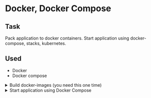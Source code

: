 # Docker, Docker Compose

## Task
Pack application to docker containers. Start application using docker-compose, stacks, kubernetes. 

## Used
- Docker
- Docker compose
    
<details>
  <summary>Build docker-images (you need this one time)</summary>

## Command to build backend docker-image
`docker build -t 32-docker-backend:v1 ./backend`

## Command to build frontend docker-image
`docker build -t 32-docker-frontend:v1 ./frontend`

</details>

<details>
  <summary>Start application using Docker Compose</summary>

## Command to start
`docker-compose up`

## Command to start with images building
`docker-compose --file docker-compose-with-build.yml up`

The first time it takes about 10 minutes to build and to start.

[Application UI](http://localhost)

[HAL-Explorer](http://localhost/api/v2)

</details>